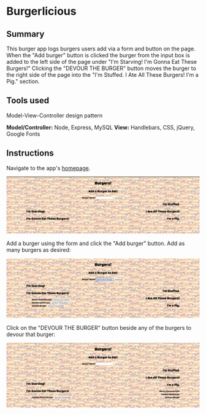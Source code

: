 # Burgerlicious

## Summary

This burger app logs burgers users add via a form and button on the page. When the "Add burger" button is clicked the burger from the input box is added to the left side of the page under "I'm Starving! I'm Gonna Eat These Burgers!" Clicking the "DEVOUR THE BURGER" button moves the burger to the right side of the page into the "I'm Stuffed. I Ate All These Burgers! I'm a Pig." section.

## Tools used

Model-View-Controller design pattern

**Model/Controller:** Node, Express, MySQL
**View:** Handlebars, CSS, jQuery, Google Fonts

## Instructions

Navigate to the app's [homepage](https://herokuapp.com/).

![Burger homepage](public/assets/images/burgerlicious_homepage.png)

Add a burger using the form and click the "Add burger" button. Add as many burgers as desired:

![Page showing added burgers](public/assets/images/adding_burgers.png)

Click on the "DEVOUR THE BURGER" button beside any of the burgers to devour that burger:

![Page showing devoured burgers](public/assets/images/devoured_burgers.png)